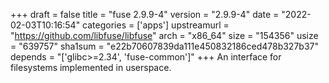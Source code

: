 +++
draft = false
title = "fuse 2.9.9-4"
version = "2.9.9-4"
date = "2022-02-03T10:16:54"
categories = ['apps']
upstreamurl = "https://github.com/libfuse/libfuse"
arch = "x86_64"
size = "154356"
usize = "639757"
sha1sum = "e22b70607839da111e450832186ced478b327b37"
depends = "['glibc>=2.34', 'fuse-common']"
+++
An interface for filesystems implemented in userspace.